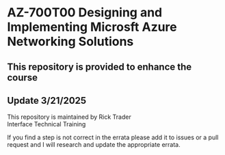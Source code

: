 # AZ-700T00 Designing and Implementing Microsft Azure Networking Solutions
## This repository is provided to enhance the course<br>
## Update 3/21/2025<br>

This repository is maintained by Rick Trader<br>
Interface Technical Training<br>

If you find a step is not correct in the errata please add it to issues or a pull request and I will research and update the appropriate errata.<br>

